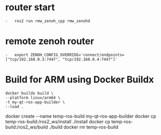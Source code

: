 # router start
    -   ros2 run rmw_zenoh_cpp rmw_zenohd
# remote zenoh router
    -   export ZENOH_CONFIG_OVERRIDE='connect/endpoints=["tcp/192.168.0.3:7447", "tcp/192.168.0.4:7447"]'

# Build for ARM using Docker Buildx
    docker buildx build \
    --platform linux/arm64 \
    -t my-qt-ros-app-builder \
    --load .

docker create --name temp-ros-build my-qt-ros-app-builder
docker cp temp-ros-build:/ros2_ws/install ./install
docker cp temp-ros-build:/ros2_ws/build ./build
docker rm temp-ros-build
